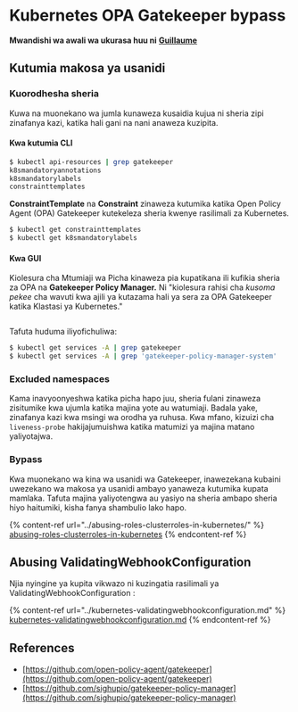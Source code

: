 # Kubernetes OPA Gatekeeper bypass

**Mwandishi wa awali wa ukurasa huu ni** [**Guillaume**](https://www.linkedin.com/in/guillaume-chapela-ab4b9a196)

## Kutumia makosa ya usanidi

### Kuorodhesha sheria

Kuwa na muonekano wa jumla kunaweza kusaidia kujua ni sheria zipi zinafanya kazi, katika hali gani na nani anaweza kuzipita. 

#### Kwa kutumia CLI
```bash
$ kubectl api-resources | grep gatekeeper
k8smandatoryannotations                                                             constraints.gatekeeper.sh/v1beta1                  false        K8sMandatoryAnnotations
k8smandatorylabels                                                                  constraints.gatekeeper.sh/v1beta1                  false        K8sMandatoryLabel
constrainttemplates                                                                 templates.gatekeeper.sh/v1                         false        ConstraintTemplate
```
**ConstraintTemplate** na **Constraint** zinaweza kutumika katika Open Policy Agent (OPA) Gatekeeper kutekeleza sheria kwenye rasilimali za Kubernetes.
```bash
$ kubectl get constrainttemplates
$ kubectl get k8smandatorylabels
```
#### Kwa GUI

Kiolesura cha Mtumiaji wa Picha kinaweza pia kupatikana ili kufikia sheria za OPA na **Gatekeeper Policy Manager.** Ni "kiolesura rahisi cha _kusoma pekee_ cha wavuti kwa ajili ya kutazama hali ya sera za OPA Gatekeeper katika Klastasi ya Kubernetes."

<figure><img src="../../../.gitbook/assets/05-constraints.png" alt=""><figcaption></figcaption></figure>

Tafuta huduma iliyofichuliwa:
```bash
$ kubectl get services -A | grep gatekeeper
$ kubectl get services -A | grep 'gatekeeper-policy-manager-system'
```
### Excluded namespaces

Kama inavyoonyeshwa katika picha hapo juu, sheria fulani zinaweza zisitumike kwa ujumla katika majina yote au watumiaji. Badala yake, zinafanya kazi kwa msingi wa orodha ya ruhusa. Kwa mfano, kizuizi cha `liveness-probe` hakijajumuishwa katika matumizi ya majina matano yaliyotajwa.

### Bypass

Kwa muonekano wa kina wa usanidi wa Gatekeeper, inawezekana kubaini uwezekano wa makosa ya usanidi ambayo yanaweza kutumika kupata mamlaka. Tafuta majina yaliyotengwa au yasiyo na sheria ambapo sheria hiyo haitumiki, kisha fanya shambulio lako hapo.

{% content-ref url="../abusing-roles-clusterroles-in-kubernetes/" %}
[abusing-roles-clusterroles-in-kubernetes](../abusing-roles-clusterroles-in-kubernetes/)
{% endcontent-ref %}

## Abusing ValidatingWebhookConfiguration

Njia nyingine ya kupita vikwazo ni kuzingatia rasilimali ya ValidatingWebhookConfiguration :&#x20;

{% content-ref url="../kubernetes-validatingwebhookconfiguration.md" %}
[kubernetes-validatingwebhookconfiguration.md](../kubernetes-validatingwebhookconfiguration.md)
{% endcontent-ref %}

## References

* [https://github.com/open-policy-agent/gatekeeper](https://github.com/open-policy-agent/gatekeeper)
* [https://github.com/sighupio/gatekeeper-policy-manager](https://github.com/sighupio/gatekeeper-policy-manager)

